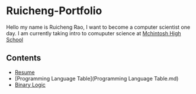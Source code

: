 # Ruicheng-Portfolio

Hello my name is Ruicheng Rao, I want to become a computer scientist one day. I am currently taking intro to comuputer science at [Mchintosh High School](https://www.fcboe.org/mhs)

## Contents
- [Resume](Resume.md)
- [Programming Language Table](Programming Language Table.md)
- [Binary Logic](Binary-Logic.md)
